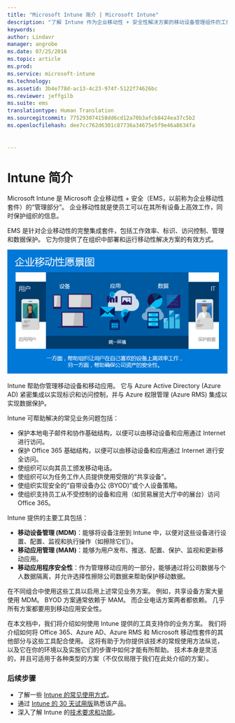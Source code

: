 ```yaml
---
title: "Microsoft Intune 简介 | Microsoft Intune"
description: "了解 Intune 作为企业移动性 + 安全性解决方案的移动设备管理组件的工作原理。"
keywords: 
author: Lindavr
manager: angrobe
ms.date: 07/25/2016
ms.topic: article
ms.prod: 
ms.service: microsoft-intune
ms.technology: 
ms.assetid: 3b4e778d-ac13-4c23-974f-5122f74626bc
ms.reviewer: jeffgilb
ms.suite: ems
translationtype: Human Translation
ms.sourcegitcommit: 775293074158dd6cd12a70b3afcb8424ea37c5b2
ms.openlocfilehash: dee7cc762d6301c87736a34675e5f9e46a8634fa


---
```


# Intune 简介
Microsoft Intune 是 Microsoft 企业移动性 + 安全（EMS，以前称为企业移动性套件）的“管理部分”。 企业移动性就是使员工可以在其所有设备上高效工作，同时保护组织的信息。  

EMS 是针对企业移动性的完整集成套件，包括工作效率、标识、访问控制、管理和数据保护。 它为你提供了在组织中部署和运行移动性解决方案的有效方式。  

![企业移动性愿景图](..\media\em-vision.png)

Intune 帮助你管理移动设备和移动应用。 它与 Azure Active Directory (Azure AD) 紧密集成以实现标识和访问控制，并与 Azure 权限管理 (Azure RMS) 集成以实现数据保护。  

Intune 可帮助解决的常见业务问题包括：

* 保护本地电子邮件和协作基础结构，以便可以由移动设备和应用通过 Internet 进行访问。
* 保护 Office 365 基础结构，以便可以由移动设备和应用通过 Internet 进行安全访问。
* 使组织可以向其员工颁发移动电话。
* 使组织可以为任务工作人员提供使用受限的“共享设备”。
* 使组织实现安全的“自带设备办公 (BYOD)”或个人设备策略。
* 使组织支持员工从不受控制的设备和应用（如贸易展览大厅中的展台）访问 Office 365。

Intune 提供的主要工具包括：
* **移动设备管理 (MDM)**：能够将设备注册到 Intune 中，以便对这些设备进行设置、配置、监视和执行操作（如擦除它们）。
* **移动应用管理 (MAM)**：能够为用户发布、推送、配置、保护、监视和更新移动应用。
* **移动应用程序安全性**：作为管理移动应用的一部分，能够通过将公司数据与个人数据隔离，并允许选择性擦除公司数据来帮助保护移动数据。

在不同组合中使用这些工具以启用上述常见业务方案。 例如，共享设备方案大量使用 MDM。 BYOD 方案通常依赖于 MAM。 而企业电话方案两者都依赖。 几乎所有方案都要用到移动应用安全性。

在本文档中，我们将介绍如何使用 Intune 提供的工具支持你的业务方案。  我们将介绍如何将 Office 365、Azure AD、Azure RMS 和 Microsoft 移动性套件的其他部分与这些工具配合使用。 这将有助于为你提供该技术的常规使用方法纵览，以及它在你的环境以及实施它们的步骤中如何才能有所帮助。 技术本身是灵活的，并且可适用于各种类型的方案（不仅仅局限于我们在此处介绍的方案）。

### 后续步骤
* 了解一些 [Intune 的常见使用方式](common-ways-to-use-intune.md)。
* 通过 [Intune 的 30 天试用版](get-started-with-a-30-day-trial-of-microsoft-intune.md)熟悉该产品。
* 深入了解 Intune 的[技术要求和功能](/intune/get-started/what-to-know-before-you-start-microsoft-intune)。



<!--HONumber=Jul16_HO4-->



